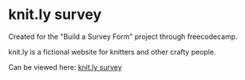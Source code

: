 # knit.ly survey

Created for the "Build a Survey Form" project through freecodecamp.  
  
knit.ly is a fictional website for knitters and other crafty people.  
  
Can be viewed here: [knit.ly survey](https://mviolet.github.io/knitly-survey/)
